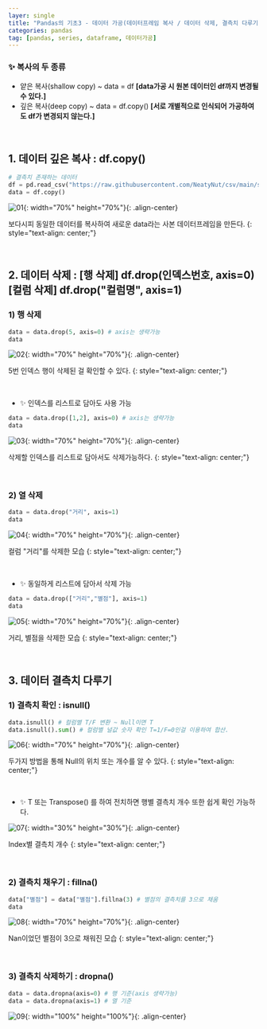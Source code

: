 ```yaml
---
layer: single
title: "Pandas의 기초3 - 데이터 가공(데이터프레임 복사 / 데이터 삭제, 결측치 다루기)"
categories: pandas
tag: [pandas, series, dataframe, 데이터가공]
---
```


### ✨ 복사의 두 종류
 - 얕은 복사(shallow copy) ~ data = df **[data가공 시 원본 데이터인 df까지 변경될 수 있다.]**
 - 깊은 복사(deep copy) ~ data = df.copy() **[서로 개별적으로 인식되어 가공하여도 df가 변경되지 않는다.]**

<br/>

## 1. 데이터 깊은 복사 : df.copy()
```python
# 결측치 존재하는 데이터
df = pd.read_csv("https://raw.githubusercontent.com/NeatyNut/csv/main/sample2_csv.csv")
data = df.copy()
```

![01](/assets/images/2024-01-16-pd_003_1.png){: width="70%" height="70%"}{: .align-center}

보다시피 동일한 데이터를 복사하여 새로운 data라는 사본 데이터프레임을 만든다.
{: style="text-align: center;"}

<br/>

## 2. 데이터 삭제 : [행 삭제] df.drop(인덱스번호, axis=0)  [컬럼 삭제] df.drop("컬럼명", axis=1)

### 1) 행 삭제
```python
data = data.drop(5, axis=0) # axis는 생략가능
data
```

![02](/assets/images/2024-01-16-pd_003_2.png){: width="70%" height="70%"}{: .align-center}

5번 인덱스 행이 삭제된 걸 확인할 수 있다.
{: style="text-align: center;"}

<br/>

- ✨ 인덱스를 리스트로 담아도 사용 가능
```python
data = data.drop([1,2], axis=0) # axis는 생략가능
data
```

![03](/assets/images/2024-01-16-pd_003_3.png){: width="70%" height="70%"}{: .align-center}

삭제할 인덱스를 리스트로 담아서도 삭제가능하다.
{: style="text-align: center;"}

<br/>

### 2) 열 삭제
```python
data = data.drop("거리", axis=1)
data
```

![04](/assets/images/2024-01-16-pd_003_4.png){: width="70%" height="70%"}{: .align-center}

컬럼 "거리"를 삭제한 모습
{: style="text-align: center;"}

<br/>

- ✨ 동일하게 리스트에 담아서 삭제 가능

```python
data = data.drop(["거리","별점"], axis=1)
data
```

![05](/assets/images/2024-01-16-pd_003_5.png){: width="70%" height="70%"}{: .align-center}

거리, 별점을 삭제한 모습
{: style="text-align: center;"}

<br/>

## 3. 데이터 결측치 다루기
### 1) 결측치 확인 : isnull()

```python
data.isnull() # 컬럼별 T/F 변환 ~ Null이면 T
data.isnull().sum() # 컬럼별 널값 숫자 확인 T=1/F=0인걸 이용하여 합산.
```

![06](/assets/images/2024-01-16-pd_003_6.png){: width="70%" height="70%"}{: .align-center}

두가지 방법을 통해 Null의 위치 또는 개수를 알 수 있다.
{: style="text-align: center;"}

<br/>

- ✨ T 또는 Transpose() 를 하여 전치하면 행별 결측치 개수 또한 쉽게 확인 가능하다.

![07](/assets/images/2024-01-16-pd_003_7.png){: width="30%" height="30%"}{: .align-center}

Index별 결측치 개수
{: style="text-align: center;"}

<br/>

### 2) 결측치 채우기 : fillna()

```python
data["별점"] = data["별점"].fillna(3) # 별점의 결측치를 3으로 채움
data
```

![08](/assets/images/2024-01-16-pd_003_8.png){: width="70%" height="70%"}{: .align-center}

Nan이었던 별점이 3으로 채워진 모습
{: style="text-align: center;"}

<br/>

### 3) 결측치 삭제하기 : dropna()

```python
data = data.dropna(axis=0) # 행 기준(axis 생략가능)
data = data.dropna(axis=1) # 열 기준
```

![09](/assets/images/2024-01-16-pd_003_9.png){: width="100%" height="100%"}{: .align-center}
